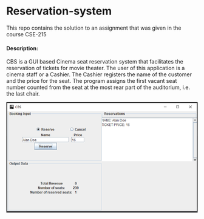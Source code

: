 # Reservation-system
This repo contains the solution to an assignment that was given in the course CSE-215

<h4> Description:</h4>

<p>CBS is a GUI based Cinema seat reservation system that facilitates the
reservation of tickets for movie theater. The user of this application is a cinema staff or a Cashier.
The Cashier registers the name of the customer and the price for the seat. The program assigns the first vacant
seat number counted from the seat at the most rear part of the auditorium, i.e. the last chair.</p>

<p align="center">
  <img src="images/Capture.PNG">
</p> 
